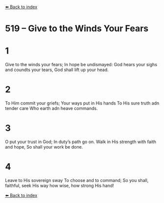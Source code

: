 [⬅️ Back to index](../README.md)

# 519 – Give to the Winds Your Fears


# 1
Give to the winds your fears;
In hope be undismayed:
God hears your sighs and coundts your tears,
God shall lift up your head.

# 2
To Him commit your griefs;
Your ways put in His hands
To His sure truth adn tender care
Who earth adn heave commands.

# 3
O put your trust in God;
In duty’s path go on.
Walk in His strength with faith and hope,
So shall your work be done.

# 4
Leave to His sovereign sway
To choose and to command;
So you shall, faithful, seek His way
how wise, how strong His hand!

[⬅️ Back to index](../README.md)

